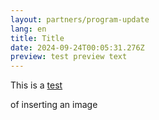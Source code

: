 ```yaml
---
layout: partners/program-update
lang: en
title: Title
date: 2024-09-24T00:05:31.276Z
preview: t﻿est preview text
---
```

T﻿his is a [test](google.com)

o﻿f inserting an image